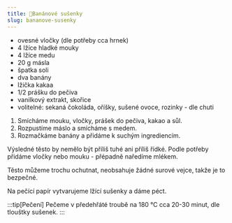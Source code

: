 ```yaml
---
title: 🍪Banánové sušenky
slug: bananove-susenky
---
```


- ovesné vločky (dle potřeby cca hrnek)
- 4 lžíce hladké mouky
- 4 lžíce medu
- 20 g másla
- špatka soli
- dva banány
- lžička kakaa
- 1/2 prášku do pečiva
- vanilkový extrakt, skořice
- volitelné: sekaná čokoláda, oříšky, sušené ovoce, rozinky - dle chuti

1. Smícháme mouku, vločky, prášek do pečiva, kakao a sůl.
2. Rozpustíme máslo a smícháme s medem.
3. Rozmačkáme banány a přidáme k suchým ingrediencím.

Výsledné těsto by nemělo být příliš tuhé ani příliš řídké. 
Podle potřeby přidáme vločky nebo mouku - přépadně naředíme mlékem.

Těsto můžeme trochu ochutnat, neobsahuje žádné surové vejce, takže je to bezpečné.

Na pečící papír vytvarujeme lžící sušenky a dáme péct.

:::tip[Pečení]
Pečeme v předehřáté troubě na 180 °C cca 20-30 minut, dle tlouštky sušenek.
:::